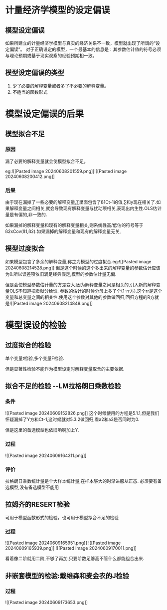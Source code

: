 # 计量经济学模型的设定偏误

## 模型设定偏误

如果所建立的计量经济学模型与真实的经济关系不一致，模型就出现了所谓的“设定偏误”。
对于正确设定的模型，一个最基本的信息是：其参数估计值的符号必须与理论预期或基于现实观察的经验预期相一致。

## 模型设定偏误的类型

1. 少了必要的解释变量或者多了不必要的解释变量。
2. 不适当的函数形式

# 模型设定偏误的后果

## 模型拟合不足

### 原因

漏了必要的解释变量就会使模型拟合不足。

eg:![[Pasted image 20240608201559.png]]![[Pasted image 20240608200412.png]]

### 后果

由于现在漏掉了一些必要的解释变量,∑里面包含了ß1Ct-1的值,∑和y现在相关了.如果解释变量之间相关,就会导致现有解释变量与扰动项相关,表现出内生性.OLS估计量是有偏的,非一致的.

如果漏掉的解释变量和现有的解释变量相关,则系统性高/低估的符号等于ß2xCov(ß1,ß2).如果漏掉的解释变量和现有的解释变量无关,

## 模型过度拟合

如果模型包含了多余的解释变量,称之为模型的过度拟合.eg:![[Pasted image 20240608214528.png]]
但是这个时候的这个多出来的解释变量的参数估计应该为0.所以误差项依旧满足经典假定,模型的参数估计量无偏.

但是会使模型参数估计量的方差变大.因为解释变量之间是相关的,引入新的解释变量OLS不知道把贡献分给谁.
参数的估计的时候分母上多了个(1-rr方).这个rr是这个变量和总变量之间的相关性.使用这个参数对其他的参数做回归,回归方程的R方就是![[Pasted image 20240608214848.png]]

# 模型误设的检验

## 过度拟合的检验

单个变量t检验,多个变量F检验.

但是显著性检验不能作为模型设定时解释变量取舍的主要依据.

## 拟合不足的检验 --LM拉格朗日乘数检验

### 条件

![[Pasted image 20240609152826.png]]
这个时候使用的方程是5.1.1,但是我们怀疑漏掉了Y方和Ct-1,这时候就对5.3.2做回归,看a2和a3是否同时为0.

但是这里的备选模型也依旧哟啊加上Y.

### 过程

![[Pasted image 20240609164311.png]]


### 评价

拉格朗日乘数统计量是个大样本统计量,在样本够大的时渐进服从正态.
必须要有备选模型,没有备选模型不能用

## 拉姆齐的RESERT检验

可用于模型函数形式的检验，也可用于模型拟合不足的检验

### 过程

![[Pasted image 20240609165951.png]]
![[Pasted image 20240609165939.png]]
![[Pasted image 20240609170011.png]]

看着像二阶就用二阶,不够了再加,只要阶数足够高不管什么都能组合出来.

##  非嵌套模型的检验:戴维森和麦金农的J检验

### 过程

![[Pasted image 20240609173653.png]]
